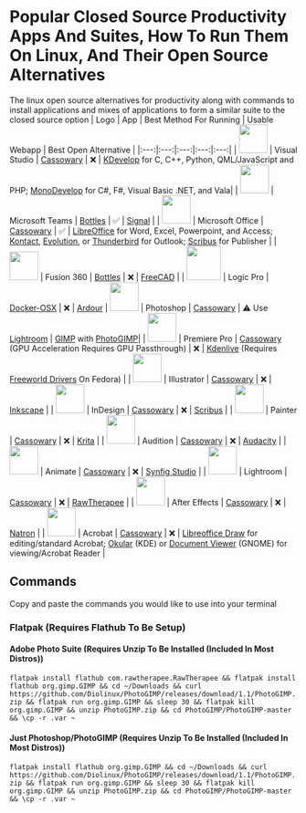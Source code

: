 # Popular Closed Source Productivity Apps And Suites, How To Run Them On Linux, And Their Open Source Alternatives
The linux open source alternatives for productivity along with commands to install applications and mixes of applications to form a similar suite to the closed source option
| Logo | App | Best Method For Running | Usable Webapp | Best Open Alternative |
|:---:|:---:|:---:|:---:|:---:|
| <img src="https://gdm-catalog-fmapi-prod.imgix.net/ProductLogo/1b6d695a-be0d-4aaf-920f-675585b5bb9c.png?auto=format&ixlib=react-9.0.3&w=1074" width="50"> | Visual Studio | [Cassowary](https://github.com/casualsnek/cassowary) | ❌ | [KDevelop](https://kdevelop.org/) for C, C++, Python, QML/JavaScript and PHP; [MonoDevelop](https://www.monodevelop.com/) for C#, F#, Visual Basic .NET, and Vala|
| <img src="https://iconape.com/wp-content/png_logo_vector/microsoft-teams.png" width="50"> | Microsoft Teams | [Bottles](https://usebottles.com/) | ✅ | [Signal](https://flathub.org/apps/org.signal.Signal) |
| <img src="https://clipground.com/images/clipart-no-office-2013-7.png" height="50"> | Microsoft Office | [Cassowary](https://github.com/casualsnek/cassowary) | ✅ | [LibreOffice](https://www.libreoffice.org/) for Word, Excel, Powerpoint, and Access; [Kontact](https://kontact.kde.org/), [Evolution](https://wiki.gnome.org/Apps/Evolution/), or [Thunderbird](https://www.thunderbird.net/en-US/) for Outlook; [Scribus](https://www.scribus.net/) for Publisher |
| <img src="https://cdn.shopify.com/s/files/1/0246/0798/1613/products/autodesk-fusion-360-small-social-400_2000x.png?v=1650012030" width="50"> | Fusion 360 | [Bottles](https://usebottles.com/) | ❌ | [FreeCAD](https://www.freecad.org/index.php) |
| <img src="https://cdn.jim-nielsen.com/macos/1024/logic-pro-2020-12-10.png" width="60"> | Logic Pro | [Docker-OSX](https://github.com/sickcodes/Docker-OSX) | ❌ | [Ardour](https://ardour.org/)
| <img src="https://www.adobe.com/content/dam/cc/icons/photoshop.svg" width="50"> | Photoshop | [Cassowary](https://github.com/casualsnek/cassowary) | ⚠ Use [Lightroom](https://lightroom.adobe.com/) | [GIMP](https://www.gimp.org/) with [PhotoGIMP](https://github.com/Diolinux/PhotoGIMP)|
| <img src="https://www.adobe.com/content/dam/cc/icons/premiere.svg" width="50"> | Premiere Pro | [Cassowary](https://github.com/casualsnek/cassowary) (GPU Acceleration Requires GPU Passthrough) | ❌ | [Kdenlive](https://kdenlive.org/en/) (Requires [Freeworld Drivers](https://gist.github.com/Champe20/7200319a37c5b238e100251e17625b64) On Fedora) |
| <img src="https://www.adobe.com/content/dam/cc/icons/illustrator.svg" width="50"> | Illustrator | [Cassowary](https://github.com/casualsnek/cassowary) | ❌ | [Inkscape](https://inkscape.org/) |
| <img src="https://www.adobe.com/content/dam/cc/icons/indesign.svg" width="50"> | InDesign | [Cassowary](https://github.com/casualsnek/cassowary) | ❌ | [Scribus](https://www.scribus.net/) |
| <img src="https://www.adobe.com/content/dam/cc/icons/pt_appicon_256.svg" width="50"> | Painter | [Cassowary](https://github.com/casualsnek/cassowary) | ❌ | [Krita](https://krita.org/) |
| <img src="https://www.adobe.com/content/dam/shared/images/product-icons/svg/audition.svg" width="50"> | Audition | [Cassowary](https://github.com/casualsnek/cassowary) | ❌ | [Audacity](https://www.audacityteam.org/) |
| <img src="https://www.adobe.com/content/dam/shared/images/product-icons/svg/animate.svg" width="50"> | Animate | [Cassowary](https://github.com/casualsnek/cassowary) | ❌ | [Synfig Studio](https://synfig.gumroad.com/l/synfig) |
| <img src="https://www.adobe.com/content/dam/shared/images/product-icons/svg/lightroom.svg" width="50"> | Lightroom | [Cassowary](https://github.com/casualsnek/cassowary) | ❌ | [RawTherapee](https://rawtherapee.com/) |
| <img src="https://www.adobe.com/content/dam/shared/images/product-icons/svg/after-effects.svg" width="50"> | After Effects | [Cassowary](https://github.com/casualsnek/cassowary) | ❌ | [Natron](https://natrongithub.github.io/) |
| <img src="https://www.adobe.com/content/dam/shared/images/product-icons/svg/acrobat.svg" width="50"> | Acrobat |  [Cassowary](https://github.com/casualsnek/cassowary) | ❌ | [Libreoffice Draw](https://www.libreoffice.org/discover/draw/) for editing/standard Acrobat; [Okular](https://okular.kde.org/) (KDE) or [Document Viewer](https://apps.gnome.org/app/org.gnome.Evince/) (GNOME) for viewing/Acrobat Reader |
## Commands
Copy and paste the commands you would like to use into your terminal
### Flatpak (Requires Flathub To Be Setup)
#### Adobe Photo Suite (Requires Unzip To Be Installed (Included In Most Distros))
```flatpak install flathub com.rawtherapee.RawTherapee && flatpak install flathub org.gimp.GIMP && cd ~/Downloads && curl https://github.com/Diolinux/PhotoGIMP/releases/download/1.1/PhotoGIMP.zip && flatpak run org.gimp.GIMP && sleep 30 && flatpak kill org.gimp.GIMP && unzip PhotoGIMP.zip && cd PhotoGIMP/PhotoGIMP-master && \cp -r .var ~```
#### Just Photoshop/PhotoGIMP (Requires Unzip To Be Installed (Included In Most Distros))
```flatpak install flathub org.gimp.GIMP && cd ~/Downloads && curl https://github.com/Diolinux/PhotoGIMP/releases/download/1.1/PhotoGIMP.zip && flatpak run org.gimp.GIMP && sleep 30 && flatpak kill org.gimp.GIMP && unzip PhotoGIMP.zip && cd PhotoGIMP/PhotoGIMP-master && \cp -r .var ~```
